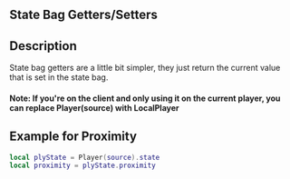 ## State Bag Getters/Setters

## Description

State bag getters are a little bit simpler, they just return the current value that is set in the state bag.

#### Note: If you're on the client and only using it on the current player, you can replace Player(source) with LocalPlayer

## Example for Proximity

```lua
local plyState = Player(source).state
local proximity = plyState.proximity
```